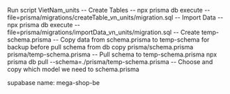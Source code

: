 Run script VietNam_units
-- Create Tables --
npx prisma db execute --file=prisma/migrations/createTable_vn_units/migration.sql
-- Import Data --
npx prisma db execute --file=prisma/migrations/importData_vn_units/migration.sql
-- Create temp-schema.prisma
-- Copy data from schema.prisma to temp-schema for backup before pull schema from db
copy prisma/schema.prisma prisma/temp-schema.prisma
-- Pull schema to temp-schema.prisma
npx prisma db pull --schema=./prisma/temp-schema.prisma
-- Choose and copy which model we need to schema.prisma

supabase
name: mega-shop-be
